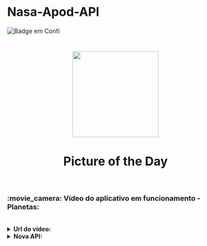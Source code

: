 # Nasa-Apod-API

![Badge em Confi](http://img.shields.io/static/v1?label=FUNCIONALIDADE&message=%20Receber%20fotos%20diárias%20e%20consultar%20imagens%20antecessoras%20ao%20dia%20atual%20&color=blueviolet&style=for-the-badge)


<div>

  <h1 align="center"><img src="https://github.com/Mazzuc/Nasa-Apod--API/assets/101806906/29402ae8-0d29-41ca-9c51-1bc870d5b2e5" height="200px" width="200px"/> </h1>

  <h1 align="center"> Picture of the Day  </h1>
</div><bR>

 <h3> <b> :movie_camera: Vídeo do aplicativo em funcionamento - Planetas:</b></h3>
<br>
<details close="Mapa"> 

  
<summary><b>Url do vídeo:</summary></b>
     <p <i class="devicon-firebase-plain"></i> Link do vídeo: colocaaqui.com.br</p><BR><BR>
       </details>

 <details close="api"> 

<summary><b>Nova API:</summary></b>
     <p <i class="devicon-firebase-plain"></i>Devido à nossa antiga API (APOD - Nasa) ficar fora de ar, tivemos que escolher
  outra API para substituí-la rapidamente e, como tal, escolhemos a: Planets Apir</p><BR><BR>
      <p <i class="devicon-firebase-plain"></i>Link da documentação da API: https://github.com/k99sharma/planets-api</p><BR><BR>

  
       </details>





  # :chart_with_downwards_trend: Funcionalidades do projeto
 Aplicativo em desenvolvimento para pessoas amantes de fotografias, podendo publicar lindas imagens diariamente e consulta-las quando quiser!
 Tradução: Uma biblioteca Java para acessar a API Picture of the Day (APOD) baseada em HTTP. Esta aplicação está disponivel para celulares antigos e modernos.
  <br><br>
 *Dupla:* Eduardo Andreolli e Leonardo Mazzuco | 3° DS | Programação Mobile (*Prof°:* Aline Firmino Brito)<br>

<bR>
  

  <details open="sumarioo"><br>
 <summary><b>Sumário:</summary></b>
  
- [URL da Documentação](#1)
- [URL de Acesso](#2)
- [Métodos Disponíveis (endpoints) e indicação de qual/quais serão implementados na aplicação](#3)
- [Atributos/Parâmetros solicitados por cada método](#4)
- [Dados retornados para cada método (Dicionário de dados](#5)
- [Diagrama de Classes e Diagrama de Banco de Dado](#6)
- [Mapa de Navegação da Aplicação](#7)
- [URL/Fotos - Protótipo](#7)


</details>
  
  <br>
  
 <h3> <b>🖇️ URL da Documentação:</b></h3>
 https://github.com/nasa/apod-api<br>
 
 <bR>
 
   <h3>  📎<b> URL de Acesso:</b></h3>
 https://api.nasa.gov/planetary/apod?api_key=DEMO_KEY<br>


 <h3> <b> 📔	 Métodos disponíveis</b></h3>

- `apod_object_parser.get_dat 1`: a get_date função pega o dicionário que obtivemos acima e retorna a data.
- `apod_object_parser.get_explaination`: a get_explaination função pega o dicionário que obtivemos acima e retorna a explicação.
- `apod_object_parser.get_hdurl`: a get_hdurl função pega o dicionário que obtivemos acima e retorna a url de alta definição da imagem.
- `apod_object_parser.get_media_type`: a get_media_type função pega o dicionário que obtivemos acima e retorna o tipo de mídia do arquivo (pode ser um vídeo de uma imagem).
- `apod_object_parser.get_title`: a get_title função pega o dicionário que pegamos acima e retorna o título da imagem.
- `apod_object_parser.get_url`: a get_url função pega o dicionário que obtivemos acima e retorna a url de definição padrão da imagem.


<br>
 <h3> <b>💾 Pâramentros soliciatos por cada método </b></h3>


- `api_key`: Demonstração: DEMO_KEY | https://api.nasa.gov/#signUp
- `date`: É uma STRING no formado AAAA-MM-DD - exemplo: 2023-14-01. 
- `concept_tags`: É um BOOLEANO True | False a qual indica se as tags devem ser retornadas com o restante da resposta. Seu padrão é Falso.
- `hd`: É um parâmetro BOOLEANO True | Falso a qual indica se as imagens de alta resolução podem ou não serem retornadas, são retornados independemente. 
- `count`: Número INTEIRO positivo > 100, não pode ser utilizado com date e nem variantes. 
- `thumbs`: É um parâmetro BOOLEANO True | False o qual indica se a API deve retornar um URL da imagem.

<br>
    <h3> <b>📼 Dados retornados para cada atributo. </b></h3>
  
- `resource `: Um dicionáriaa que descreve o image.
- `title `:O título da image.
- `date`: Data da imagem e a resposta dos valores.
- `URL`: A URL da imagem APOD do dia.
- `hdurl`: A URL de qualquer imagem com alta resolução, caso tenha.
- `media_type `: O tipo de mídia (dados) refornado.
- `explanation `: Conceito do texto fornecido pela imagem; 
- `copyright `: O nome do detentor dos direitos autorais.
   
   <br>
   
  <br>
  
 <h3>  📂  Diagrama de Classes e Banco de Dados</h3>
    

<details close="classe">
  
  
<summary><b>Diagrama de Classes</summary></b>
<h1 align="center"><img src= "https://user-images.githubusercontent.com/101806906/236333540-a177615d-d392-4181-8856-78278e4c858d.png" heigth="800px" width="1000px"/></h1>
  </details>
<details close="classe">

  <summary><b>Diagrama de Banco de Dados</summary></b>
<h1 align="center"><img src= "https://user-images.githubusercontent.com/101806906/236333781-351b50b2-5cfb-44c1-82ca-3d90379c73d6.png" heigth="800px" width="1000px"/></h1>
</details>

   
   <br>
   
   
  ## :chart_with_downwards_trend:   Protótipo - Mapa de Navegação e suas respectivas funcionalidades:
<br>
<details close="Mapa"> 
  
<summary><b>Protótipo:</summary></b>
  
  <h3> Visualização do Protótipo: https://www.figma.com/file/BollsJOdyP4N2FE1RkYp7M/Untitled?node-id=0-1&t=yyswIDWRms1SFtfF-0
    
  </h3> <BR>
<h1 align="center"><img src= "https://user-images.githubusercontent.com/101806906/236352136-98c04b94-4f28-4523-b87c-7e5cbfb97c6b.png" heigth="800px" width="1000px"/></h1>
  <br>
  
  </details>
   
 


   
 <details close="Mapa"> 
  
<summary><b>Mapa de Navegação:</summary></b>
   
 
  
<h1 align="center"><img src= "https://user-images.githubusercontent.com/101806906/236353038-ebd8abbf-4a9c-4c59-a820-be16ef267df7.png" heigth="800px" width="1000px"/></h1>
  </details>
  

   <details close="Mapa"> 
  
<summary><b>Descrição e funcionalidades da aplicação:</summary></b>
     <h3 <i class="devicon-firebase-plain"></i>     A aplicação de baseia em um amplo conjunto de dados referentes as belezas da astronomia. Baseando-se no conceito proposto, foi escolhido uma API (POD - NASA) que se encaixe perfeitamente, a qual tem o objetivo de fornecer imagens sobre distintas paisagens do céu. Com o login feito, o usuário terá acesso a grade de imagens que a API proporciona, podendo consulta-las aleatoriamente ou por datas, recebendo um URL como resultado para poder visualiza-las e favorita-las quando quiser. Ademais, a aplicação possui telas informativas referentes aos sistemas galácticos, com o intuito de agregar informações mais relevantes e precisas.</h3><BR><BR>
  </details>
   
  <br>
  
  

  ## ✅ Será usado:
   - `Java `
   - `Android `
   - `Paradigma de orientação a objetos `
